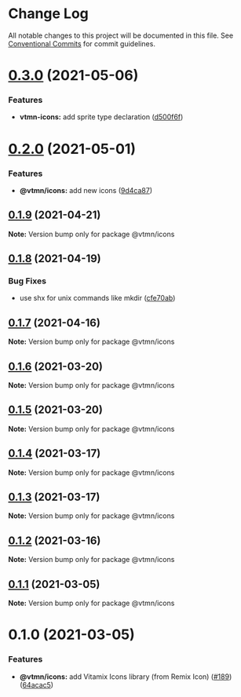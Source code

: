 # Change Log

All notable changes to this project will be documented in this file.
See [Conventional Commits](https://conventionalcommits.org) for commit guidelines.

# [0.3.0](https://github.com/Decathlon/vitamin-web/compare/@vtmn/icons@0.2.0...@vtmn/icons@0.3.0) (2021-05-06)


### Features

* **vtmn-icons:** add sprite type declaration ([d500f6f](https://github.com/Decathlon/vitamin-web/commit/d500f6f3d184148d992fd00c3dcacfff3e6f3f4b))





# [0.2.0](https://github.com/Decathlon/vitamin-web/compare/@vtmn/icons@0.1.9...@vtmn/icons@0.2.0) (2021-05-01)


### Features

* **@vtmn/icons:** add new icons ([9d4ca87](https://github.com/Decathlon/vitamin-web/commit/9d4ca8726413c50e50663b89f89cd7156b7d326c))





## [0.1.9](https://github.com/Decathlon/vitamin-web/compare/@vtmn/icons@0.1.8...@vtmn/icons@0.1.9) (2021-04-21)

**Note:** Version bump only for package @vtmn/icons





## [0.1.8](https://github.com/Decathlon/vitamin-web/compare/@vtmn/icons@0.1.7...@vtmn/icons@0.1.8) (2021-04-19)


### Bug Fixes

* use shx for unix commands like mkdir ([cfe70ab](https://github.com/Decathlon/vitamin-web/commit/cfe70ab4ce1015de9ab91412b2b828f2aa08408a))





## [0.1.7](https://github.com/Decathlon/vitamin-web/compare/@vtmn/icons@0.1.6...@vtmn/icons@0.1.7) (2021-04-16)

**Note:** Version bump only for package @vtmn/icons





## [0.1.6](https://github.com/Decathlon/vitamin-web/compare/@vtmn/icons@0.1.5...@vtmn/icons@0.1.6) (2021-03-20)

**Note:** Version bump only for package @vtmn/icons





## [0.1.5](https://github.com/Decathlon/vitamin-web/compare/@vtmn/icons@0.1.4...@vtmn/icons@0.1.5) (2021-03-20)

**Note:** Version bump only for package @vtmn/icons





## [0.1.4](https://github.com/Decathlon/vitamin-web/compare/@vtmn/icons@0.1.3...@vtmn/icons@0.1.4) (2021-03-17)

**Note:** Version bump only for package @vtmn/icons





## [0.1.3](https://github.com/Decathlon/vitamin-web/compare/@vtmn/icons@0.1.2...@vtmn/icons@0.1.3) (2021-03-17)

**Note:** Version bump only for package @vtmn/icons





## [0.1.2](https://github.com/Decathlon/vitamin-web/compare/@vtmn/icons@0.1.1...@vtmn/icons@0.1.2) (2021-03-16)

**Note:** Version bump only for package @vtmn/icons





## [0.1.1](https://github.com/Decathlon/vitamin-web/compare/@vtmn/icons@0.1.0...@vtmn/icons@0.1.1) (2021-03-05)

**Note:** Version bump only for package @vtmn/icons





# 0.1.0 (2021-03-05)


### Features

* **@vtmn/icons:** add Vitamix Icons library (from Remix Icon) ([#189](https://github.com/Decathlon/vitamin-web/issues/189)) ([64acac5](https://github.com/Decathlon/vitamin-web/commit/64acac5c51b24275ce121c24d79f3bfdcecd748c))
